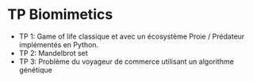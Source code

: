 # TP Biomimetics
- TP 1: Game of life classique et avec un écosystème Proie / Prédateur implémentés en Python.
- TP 2: Mandelbrot set
- TP 3: Problème du voyageur de commerce utilisant un algorithme génétique